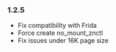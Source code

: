 ### 1.2.5

- Fix compatibility with Frida
- Force create no_mount_znctl
- Fix issues under 16K page size
